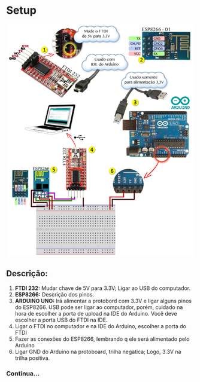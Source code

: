 # Setup

![Setup Test 01](setup_test_01.jpg)

## Descrição:

1. **FTDI 232:** Mudar chave de 5V para 3.3V; Ligar ao USB do computador.
2. **ESP8266:** Descrição dos pinos.
3. **ARDUINO UNO:** Irá alimentar a protobord com 3.3V e ligar alguns pinos do ESP8266. USB pode ser ligar ao computador, porém, cuidado na hora de escolher a porta de upload na IDE do Arduino. Você deve escolher a porta USB do FTDI na IDE.
4. Ligar o FTDI no computador e na IDE do Arduino, escolher a porta do FTDI
5. Fazer as conexões do ESP8266, lembrando q ele será alimentado pelo Arduino
6. Ligar GND do Arduino na protoboard, trilha negatica; Logo, 3.3V na trilha positiva.

### Continua...

